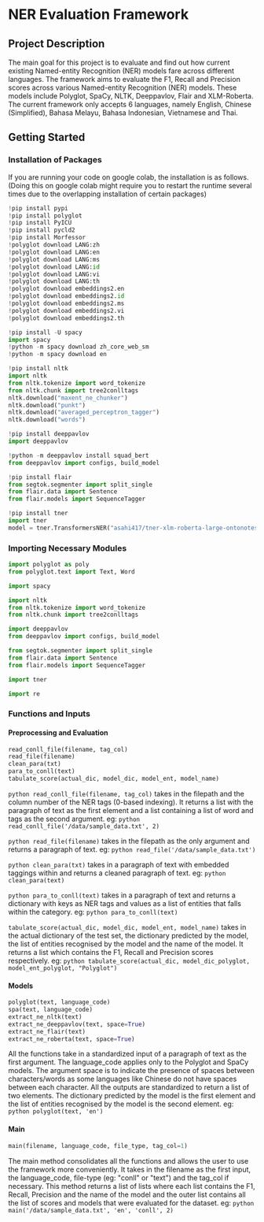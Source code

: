 # NER Evaluation Framework

## Project Description

The main goal for this project is to evaluate and find out how current existing Named-entity Recognition (NER) models fare across different languages. The framework aims to evaluate the F1, Recall and Precision scores across various Named-entity Recognition (NER) models. These models include Polyglot, SpaCy, NLTK, Deeppavlov, Flair and XLM-Roberta. The current framework only accepts 6 languages, namely English, Chinese (Simplified), Bahasa Melayu, Bahasa Indonesian, Vietnamese and Thai.

## Getting Started

### Installation of Packages
If you are running your code on google colab, the installation is as follows.
(Doing this on google colab might require you to restart the runtime several times due to the overlapping installation of certain packages)
```python
!pip install pypi
!pip install polyglot
!pip install PyICU
!pip install pycld2
!pip install Morfessor
!polyglot download LANG:zh
!polyglot download LANG:en
!polyglot download LANG:ms
!polyglot download LANG:id
!polyglot download LANG:vi
!polyglot download LANG:th
!polyglot download embeddings2.en
!polyglot download embeddings2.id
!polyglot download embeddings2.ms
!polyglot download embeddings2.vi
!polyglot download embeddings2.th

!pip install -U spacy
import spacy
!python -m spacy download zh_core_web_sm
!python -m spacy download en

!pip install nltk
import nltk
from nltk.tokenize import word_tokenize
from nltk.chunk import tree2conlltags
nltk.download("maxent_ne_chunker")
nltk.download("punkt")
nltk.download("averaged_perceptron_tagger")
nltk.download("words")

!pip install deeppavlov
import deeppavlov

!python -m deeppavlov install squad_bert
from deeppavlov import configs, build_model

!pip install flair
from segtok.segmenter import split_single
from flair.data import Sentence
from flair.models import SequenceTagger

!pip install tner
import tner
model = tner.TransformersNER("asahi417/tner-xlm-roberta-large-ontonotes5")
```

### Importing Necessary Modules

```python
import polyglot as poly
from polyglot.text import Text, Word

import spacy

import nltk
from nltk.tokenize import word_tokenize
from nltk.chunk import tree2conlltags

import deeppavlov
from deeppavlov import configs, build_model

from segtok.segmenter import split_single
from flair.data import Sentence
from flair.models import SequenceTagger

import tner

import re
```
### Functions and Inputs

#### Preprocessing and Evaluation
```python
read_conll_file(filename, tag_col)
read_file(filename)
clean_para(txt)
para_to_conll(text)
tabulate_score(actual_dic, model_dic, model_ent, model_name)
```

```python read_conll_file(filename, tag_col)``` takes in the filepath and the column number of the NER tags (0-based indexing). It returns a list with the paragraph of text as the first element and a list containing a list of word and tags as the second argument. eg: ```python read_conll_file('/data/sample_data.txt', 2)```

```python read_file(filename)``` takes in the filepath as the only argument and returns a paragraph of text. eg: ```python read_file('/data/sample_data.txt')```

```python clean_para(txt)``` takes in a paragraph of text with embedded taggings within and returns a cleaned paragraph of text. eg: ```python clean_para(text)```

```python para_to_conll(text)``` takes in a paragraph of text and returns a dictionary with keys as NER tags and values as a list of entities that falls within the category. eg: ```python para_to_conll(text)```

```tabulate_score(actual_dic, model_dic, model_ent, model_name)``` takes in the actual dictionary of the test set, the dictionary predicted by the model, the list of entities recognised by the model and the name of the model. It returns a list which contains the F1, Recall and Precision scores respectively. eg: ```python tabulate_score(actual_dic, model_dic_polyglot, model_ent_polyglot, "Polyglot")```

#### Models
```python
polyglot(text, language_code)
spa(text, language_code)
extract_ne_nltk(text)
extract_ne_deeppavlov(text, space=True)
extract_ne_flair(text)
extract_ne_roberta(text, space=True)
```

All the functions take in a standardized input of a paragraph of text as the first argument. The language_code applies only to the Polyglot and SpaCy models. The argument space is to indicate the presence of spaces between characters/words as some languages like Chinese do not have spaces between each character. All the outputs are standardized to return a list of two elements. The dictionary predicted by the model is the first element and the list of entities recognised by the model is the second element. eg: ```python polyglot(text, 'en')```

#### Main
```python
main(filename, language_code, file_type, tag_col=1)
```

The main method consolidates all the functions and allows the user to use the framework more conveniently. It takes in the filename as the first input, the language_code, file-type (eg: "conll" or "text") and the tag_col if necessary. This method returns a list of lists where each list contains the F1, Recall, Precision and the name of the model and the outer list contains all the list of scores and models that were evaluated for the dataset. eg: ```python main('/data/sample_data.txt', 'en', 'conll', 2)```
